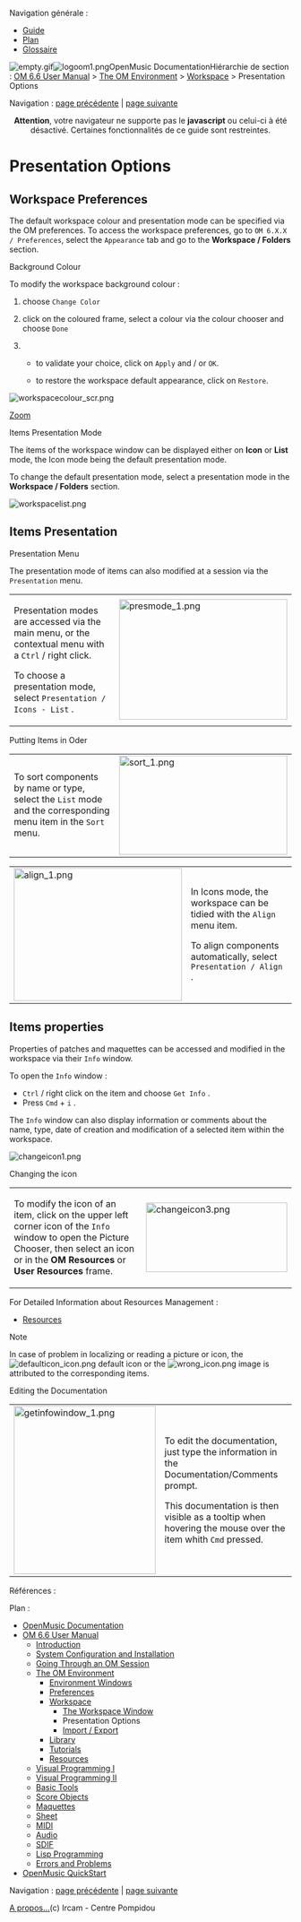 <div id="tplf" class="tplPage">

<div id="tplh">

<span class="hidden">Navigation générale : </span>

  - [<span>Guide</span>](OM-Documentation.md)
  - [<span>Plan</span>](OM-Documentation_1.md)
  - [<span>Glossaire</span>](OM-Documentation_2.md)

</div>

<div id="tplt">

![empty.gif](../tplRes/page/empty.gif)![logoom1.png](../res/logoom1.png)<span class="tplTi">OpenMusic
Documentation</span><span class="sw_outStack_navRoot"><span class="hidden">Hiérarchie
de section : </span>[<span>OM 6.6 User
Manual</span>](OM-User-Manual.md)<span class="stkSep"> \>
</span>[<span>The OM
Environment</span>](Environment.md)<span class="stkSep"> \>
</span>[<span>Workspace</span>](Workspace.md)<span class="stkSep"> \>
</span><span class="stkSel_yes"><span>Presentation
Options</span></span></span>

</div>

<div class="tplNav">

<span class="hidden">Navigation : </span>[<span>page
précédente</span>](WS-Window.md "page précédente(The Workspace Window)")<span class="hidden">
| </span>[<span>page
suivante</span>](WS-ImportExport.md "page suivante(Import / Export)")

</div>

<div id="tplc" class="tplc_out_yes">

<div style="text-align: center;">

**Attention**, votre navigateur ne supporte pas le **javascript** ou
celui-ci à été désactivé. Certaines fonctionnalités de ce guide sont
restreintes.

</div>

<div class="headCo">

# <span>Presentation Options</span>

<div class="headCo_co">

<div>

<div class="part">

## <span>Workspace Preferences</span>

<div class="part_co">

<div class="infobloc">

<div class="txt">

The default workspace colour and presentation mode can be specified via
the OM preferences. To access the workspace preferences, go to `OM 6.X.X
/ Preferences`, select the `Appearance` tab and go to the **Workspace /
Folders** section.

</div>

</div>

<div class="infobloc">

<div class="infobloc_ti">

<span>Background Colour</span>

</div>

<div class="txt">

To modify the workspace background colour :

1.  choose `Change Color`

2.  click on the coloured frame, select a colour via the colour chooser
    and choose `Done`

3.    - to validate your choice, click on `Apply` and / or `OK`.
    
      - to restore the workspace default appearance, click on `Restore`.

</div>

<div class="caption">

<div class="caption_co">

<div class="imgzFra" style="position: relative;">

![workspacecolour\_scr.png](../res/workspacecolour_scr.png)

</div>

</div>

<div class="caption_ti">

[<span>Zoom</span>](../res/workspacecolour_scr_1.png "Zoom (nouvelle fenêtre)")

</div>

</div>

</div>

<div class="infobloc">

<div class="infobloc_ti">

<span>Items Presentation Mode</span>

</div>

<div class="txt">

The items of the workspace window can be displayed either on **Icon** or
**List** mode, the Icon mode being the default presentation mode.

To change the default presentation mode, select a presentation mode in
the **Workspace / Folders** section.

</div>

<div class="caption">

<div class="caption_co">

![workspacelist.png](../res/workspacelist.png)

</div>

</div>

</div>

</div>

</div>

<div class="part">

## <span>Items Presentation</span>

<div class="part_co">

<div class="infobloc">

<div class="infobloc_ti">

<span>Presentation Menu</span>

</div>

<div class="txt">

The presentation mode of items can also modified at a session via the
`Presentation` menu.

</div>

<div class="txtRes">

<table>
<colgroup>
<col style="width: 50%" />
<col style="width: 50%" />
</colgroup>
<tbody>
<tr class="odd">
<td><div class="dk_txtRes_txt txt">
<p>Presentation modes are accessed via the main menu, or the contextual menu with a <code class="keyboard_tl">Ctrl</code> / right click.</p>
<p>To choose a presentation mode, select <code class="menuPath_tl">Presentation / Icons - List</code> .</p>
</div></td>
<td><div class="caption">
<div class="caption_co">
<a href="../res/presmode.png" class="overLnk" title="Cliquez pour agrandir"><img src="../res/presmode_1.png" width="300" height="215" alt="presmode_1.png" /></a>
</div>
</div></td>
</tr>
</tbody>
</table>

</div>

</div>

<div class="infobloc">

<div class="infobloc_ti">

<span>Putting Items in Oder</span>

</div>

<div class="txtRes">

<table>
<colgroup>
<col style="width: 50%" />
<col style="width: 50%" />
</colgroup>
<tbody>
<tr class="odd">
<td><div class="dk_txtRes_txt txt">
<p>To sort components by name or type, select the <code class="menuPath_tl">List</code> mode and the corresponding menu item in the <code class="menuPath_tl">Sort</code> menu.</p>
</div></td>
<td><div class="caption">
<div class="caption_co">
<a href="../res/sort.png" class="overLnk" title="Cliquez pour agrandir"><img src="../res/sort_1.png" width="300" height="177" alt="sort_1.png" /></a>
</div>
</div></td>
</tr>
</tbody>
</table>

</div>

<div class="txtRes">

<table>
<colgroup>
<col style="width: 50%" />
<col style="width: 50%" />
</colgroup>
<tbody>
<tr class="odd">
<td><div class="caption">
<div class="caption_co">
<a href="../res/align.png" class="overLnk" title="Cliquez pour agrandir"><img src="../res/align_1.png" width="300" height="237" alt="align_1.png" /></a>
</div>
</div></td>
<td><div class="dk_txtRes_txt txt">
<p>In Icons mode, the workspace can be tidied with the <code class="menuPath_tl">Align</code> menu item.</p>
<p>To align components automatically, select <code class="menuPath_tl">Presentation / Align</code> .</p>
</div></td>
</tr>
</tbody>
</table>

</div>

</div>

</div>

</div>

<div class="part">

## <span>Items properties</span>

<div class="part_co">

<div class="infobloc">

<div class="txt">

Properties of patches and maquettes can be accessed and modified in the
workspace via their `Info` window.

To open the `Info` window :

  - <span> `Ctrl` / right click on the item and choose `Get Info`
    .</span>
  - <span>Press `Cmd` + `i` .</span>

The `Info` window can also display information or comments about the
name, type, date of creation and modification of a selected item within
the workspace.

</div>

<div class="caption">

<div class="caption_co">

![changeicon1.png](../res/changeicon1.png)

</div>

</div>

</div>

<div class="infobloc">

<div class="infobloc_ti">

<span>Changing the icon</span>

</div>

<div class="txtRes">

<table>
<colgroup>
<col style="width: 50%" />
<col style="width: 50%" />
</colgroup>
<tbody>
<tr class="odd">
<td><div class="dk_txtRes_txt txt">
<p>To modify the icon of an item, click on the upper left corner icon of the <code class="label_tl">Info</code> window to open the Picture Chooser, then select an icon or in the <strong>OM</strong> <strong>Resources</strong> or <strong>User Resources</strong> frame.</p>
</div></td>
<td><div class="caption">
<div class="caption_co">
<img src="../res/changeicon3.png" width="252" height="124" alt="changeicon3.png" />
</div>
</div></td>
</tr>
</tbody>
</table>

</div>

<div class="linkSet">

<div class="linkSet_ti">

<span>For Detailed Information about Resources Management :</span>

</div>

<div class="linkUL">

  - [<span>Resources</span>](resources.md)

</div>

</div>

</div>

<div class="bloc note">

<div class="bloc_ti note_ti">

<span>Note</span>

</div>

<div class="txt">

In case of problem in localizing or reading a picture or icon, the
<span class="iconButton_tim">![defaulticon\_icon.png](../res/defaulticon_icon.png)</span>
default icon or
the <span class="iconButton_tim">![wrong\_icon.png](../res/wrong_icon.png)</span>
image is attributed to the corresponding items.

</div>

</div>

<div class="infobloc">

<div class="infobloc_ti">

<span>Editing the Documentation</span>

</div>

<div class="txtRes">

<table>
<colgroup>
<col style="width: 50%" />
<col style="width: 50%" />
</colgroup>
<tbody>
<tr class="odd">
<td><div class="caption">
<div class="caption_co">
<a href="../res/getinfowindow.png" class="overLnk" title="Cliquez pour agrandir"><img src="../res/getinfowindow_1.png" width="253" height="300" alt="getinfowindow_1.png" /></a>
</div>
</div></td>
<td><div class="dk_txtRes_txt txt">
<p>To edit the documentation, just type the information in the Documentation/Comments prompt.</p>
<p>This documentation is then visible as a tooltip when hovering the mouse over the item whith <code class="keyboard_tl">Cmd</code> pressed.</p>
</div></td>
</tr>
</tbody>
</table>

</div>

</div>

</div>

</div>

</div>

</div>

</div>

<span class="hidden">Références : </span>

</div>

<div id="tplo" class="tplo_out_yes">

<div class="tplOTp">

<div class="tplOBm">

<div id="mnuFrm">

<span class="hidden">Plan :</span>

<div id="mnuFrmUp" onmouseout="menuScrollTiTask.fSpeed=0;" onmouseover="if(menuScrollTiTask.fSpeed&gt;=0) {menuScrollTiTask.fSpeed=-2; scTiLib.addTaskNow(menuScrollTiTask);}" onclick="menuScrollTiTask.fSpeed-=2;" style="display: none;">

<span id="mnuFrmUpLeft">[](#)</span><span id="mnuFrmUpCenter"></span><span id="mnuFrmUpRight"></span>

</div>

<div id="mnuScroll">

  - [<span>OpenMusic Documentation</span>](OM-Documentation.md)
  - [<span>OM 6.6 User Manual</span>](OM-User-Manual.md)
      - [<span>Introduction</span>](00-Sommaire.md)
      - [<span>System Configuration and
        Installation</span>](Installation.md)
      - [<span>Going Through an OM Session</span>](Goingthrough.md)
      - [<span>The OM Environment</span>](Environment.md)
          - [<span>Environment Windows</span>](MainWindows.md)
          - [<span>Preferences</span>](Preferences.md)
          - [<span>Workspace</span>](Workspace.md)
              - [<span>The Workspace Window</span>](WS-Window.md)
              - <span id="i3" class="outLeftSel_yes"><span>Presentation
                Options</span></span>
              - [<span>Import / Export</span>](WS-ImportExport.md)
          - [<span>Library</span>](Library.md)
          - [<span>Tutorials</span>](Tutorials.md)
          - [<span>Resources</span>](resources.md)
      - [<span>Visual Programming I</span>](BasicVisualProgramming.md)
      - [<span>Visual Programming
        II</span>](AdvancedVisualProgramming.md)
      - [<span>Basic Tools</span>](BasicObjects.md)
      - [<span>Score Objects</span>](ScoreObjects.md)
      - [<span>Maquettes</span>](Maquettes.md)
      - [<span>Sheet</span>](Sheet.md)
      - [<span>MIDI</span>](MIDI.md)
      - [<span>Audio</span>](Audio.md)
      - [<span>SDIF</span>](SDIF.md)
      - [<span>Lisp Programming</span>](Lisp.md)
      - [<span>Errors and Problems</span>](errors.md)
  - [<span>OpenMusic QuickStart</span>](QuickStart-Chapters.md)

</div>

<div id="mnuFrmDown" onmouseout="menuScrollTiTask.fSpeed=0;" onmouseover="if(menuScrollTiTask.fSpeed&lt;=0) {menuScrollTiTask.fSpeed=2; scTiLib.addTaskNow(menuScrollTiTask);}" onclick="menuScrollTiTask.fSpeed+=2;" style="display: none;">

<span id="mnuFrmDownLeft">[](#)</span><span id="mnuFrmDownCenter"></span><span id="mnuFrmDownRight"></span>

</div>

</div>

</div>

</div>

</div>

<div class="tplNav">

<span class="hidden">Navigation : </span>[<span>page
précédente</span>](WS-Window.md "page précédente(The Workspace Window)")<span class="hidden">
| </span>[<span>page
suivante</span>](WS-ImportExport.md "page suivante(Import / Export)")

</div>

<div id="tplb">

[<span>A propos...</span>](OM-Documentation_3.md)(c) Ircam - Centre
Pompidou

</div>

</div>

